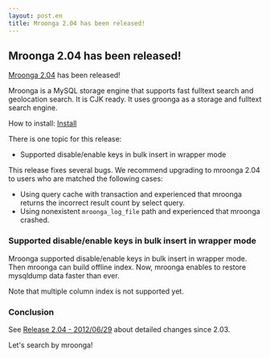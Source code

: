 ```yaml
---
layout: post.en
title: Mroonga 2.04 has been released!
---
```

## Mroonga 2.04 has been released!

[Mroonga 2.04](/docs/news.html#release-2-04) has been released!

Mroonga is a MySQL storage engine that supports fast fulltext search and
geolocation search. It is CJK ready. It uses groonga as a storage and
fulltext search engine.

How to install: [Install](/docs/install.html)

There is one topic for this release:

-   Supported disable/enable keys in bulk insert in wrapper mode

This release fixes several bugs. We recommend upgrading to mroonga 2.04
to users who are matched the following cases:

-   Using query cache with transaction and experienced that mroonga
    returns the incorrect result count by select query.
-   Using nonexistent `mroonga_log_file` path and experienced that
    mroonga crashed.

### Supported disable/enable keys in bulk insert in wrapper mode

Mroonga supported disable/enable keys in bulk insert in wrapper mode.
Then mroonga can build offline index. Now, mroonga enables to restore
mysqldump data faster than ever.

Note that multiple column index is not supported yet.

### Conclusion

See [Release 2.04 - 2012/06/29](/docs/news.html#release-2-04) about
detailed changes since 2.03.

Let's search by mroonga!
